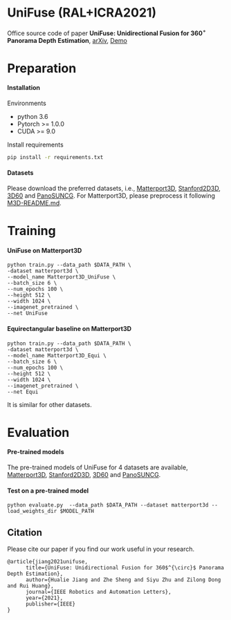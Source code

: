 

# UniFuse (RAL+ICRA2021)

Office source code of paper **UniFuse: Unidirectional Fusion for 360$^\circ$ Panorama Depth Estimation**, [arXiv](https://arxiv.org/abs/2102.03550), [Demo](https://youtu.be/9vm9OMksvrc)



# Preparation

#### Installation

Environments


* python 3.6
* Pytorch >= 1.0.0
* CUDA >= 9.0


Install requirements

```bash
pip install -r requirements.txt
```

#### Datasets 

Please download the preferred datasets,  i.e., [Matterport3D](https://niessner.github.io/Matterport/), [Stanford2D3D](http://3dsemantics.stanford.edu/), [3D60](https://vcl3d.github.io/3D60/) and [PanoSUNCG](https://fuenwang.ml/project/360-depth/). For Matterport3D, please preprocess it following [M3D-README.md](UniFuse/Matterport3D/README.md).



# Training 

#### UniFuse on Matterport3D

```
python train.py --data_path $DATA_PATH \
-dataset matterport3d \
--model_name Matterport3D_UniFuse \
--batch_size 6 \
--num_epochs 100 \
--height 512 \
--width 1024 \
--imagenet_pretrained \
--net UniFuse 
```

#### Equirectangular baseline on Matterport3D

```
python train.py --data_path $DATA_PATH \
-dataset matterport3d \
--model_name Matterport3D_Equi \
--batch_size 6 \
--num_epochs 100 \
--height 512 \
--width 1024 \
--imagenet_pretrained \
--net Equi 
```

It is similar for other datasets. 


# Evaluation  

#### Pre-trained models

The pre-trained models of UniFuse for 4 datasets are available, [Matterport3D](https://drive.google.com/drive/folders/1Dx7QR4ypujgLbyOo1zu4vIYXbqf95ToE?usp=sharing), [Stanford2D3D](https://drive.google.com/drive/folders/1q3LP9tyWi18yJwmhdjVn7dGUOsU3AH9G?usp=sharing), [3D60](https://drive.google.com/drive/folders/1B79FX_LoJ6GrcqyP1PIh2jqsiYs30V6P?usp=sharing) and [PanoSUNCG](https://drive.google.com/drive/folders/1trwQ7orixAjxWVK8rFLAtaaAqIjRB6va?usp=sharing).

#### Test on a pre-trained model

```
python evaluate.py  --data_path $DATA_PATH --dataset matterport3d --load_weights_dir $MODEL_PATH 
```



## Citation

Please cite our paper if you find our work useful in your research.

```
@article{jiang2021unifuse,
      title={UniFuse: Unidirectional Fusion for 360$^{\circ}$ Panorama Depth Estimation}, 
      author={Hualie Jiang and Zhe Sheng and Siyu Zhu and Zilong Dong and Rui Huang},
	  journal={IEEE Robotics and Automation Letters},
	  year={2021},
	  publisher={IEEE}
}
```

